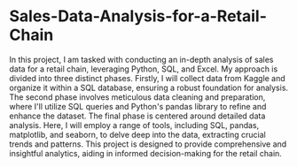 # Sales-Data-Analysis-for-a-Retail-Chain

In this project, I am tasked with conducting an in-depth analysis of sales data for a retail chain, leveraging Python, SQL, and Excel. My approach is divided into three distinct phases. Firstly, I will collect data from Kaggle and organize it within a SQL database, ensuring a robust foundation for analysis. The second phase involves meticulous data cleaning and preparation, where I'll utilize SQL queries and Python's pandas library to refine and enhance the dataset. The final phase is centered around detailed data analysis. Here, I will employ a range of tools, including SQL, pandas, matplotlib, and seaborn, to delve deep into the data, extracting crucial trends and patterns. This project is designed to provide comprehensive and insightful analytics, aiding in informed decision-making for the retail chain.
